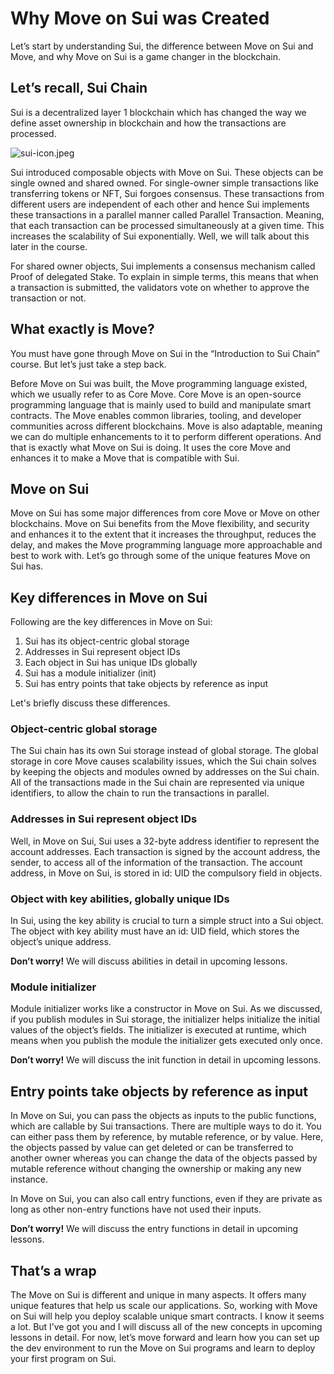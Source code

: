 # Why Move on Sui was Created

Let’s start by understanding Sui, the difference between Move on Sui and Move, and why Move on Sui is a game changer in the blockchain.

## Let’s recall, Sui Chain

Sui is a decentralized layer 1 blockchain which has changed the way we define asset ownership in blockchain and how the transactions are processed.

![sui-icon.jpeg](https://github.com/0xmetaschool/Learning-Projects/blob/main/assests_for_all/assets_for_sui_c2/Why%20Move%20on%20Sui%20was%20Created/sui-icon.jpeg?raw=true)

Sui introduced composable objects with Move on Sui. These objects can be single owned and shared owned. For single-owner simple transactions like transferring tokens or NFT, Sui forgoes consensus. These transactions from different users are independent of each other and hence Sui implements these transactions in a parallel manner called Parallel Transaction. Meaning, that each transaction can be processed simultaneously at a given time. This increases the scalability of Sui exponentially. Well, we will talk about this later in the course.

For shared owner objects, Sui implements a consensus mechanism called Proof of delegated Stake. To explain in simple terms, this means that when a transaction is submitted, the validators vote on whether to approve the transaction or not.

## What exactly is Move?

You must have gone through Move on Sui in the “Introduction to Sui Chain” course. But let’s just take a step back.

Before Move on Sui was built, the Move programming language existed, which we usually refer to as Core Move. Core Move is an open-source programming language that is mainly used to build and manipulate smart contracts. The Move enables common libraries, tooling, and developer communities across different blockchains. Move is also adaptable, meaning we can do multiple enhancements to it to perform different operations. And that is exactly what Move on Sui is doing. It uses the core Move and enhances it to make a Move that is compatible with Sui.

## Move on Sui

Move on Sui has some major differences from core Move or Move on other blockchains. Move on Sui benefits from the Move flexibility, and security and enhances it to the extent that it increases the throughput, reduces the delay, and makes the Move programming language more approachable and best to work with. Let’s go through some of the unique features Move on Sui has.

## Key differences in Move on Sui

Following are the key differences in Move on Sui:

1. Sui has its object-centric global storage
2. Addresses in Sui represent object IDs
3. Each object in Sui has unique IDs globally
4. Sui has a module initializer (init)
5. Sui has entry points that take objects by reference as input

Let's briefly discuss these differences.

### Object-centric global storage

The Sui chain has its own Sui storage instead of global storage. The global storage in core Move causes scalability issues, which the Sui chain solves by keeping the objects and modules owned by addresses on the Sui chain. All of the transactions made in the Sui chain are represented via unique identifiers, to allow the chain to run the transactions in parallel.

### Addresses in Sui represent object IDs

Well, in Move on Sui, Sui uses a 32-byte address identifier to represent the account addresses. Each transaction is signed by the account address, the sender, to access all of the information of the transaction. The account address, in Move on Sui, is stored in id: UID the compulsory field in objects.

### Object with key abilities, globally unique IDs

In Sui, using the key ability is crucial to turn a simple struct into a Sui object. The object with key ability must have an id: UID field, which stores the object’s unique address.

**Don’t worry!** We will discuss abilities in detail in upcoming lessons.

### Module initializer

Module initializer works like a constructor in Move on Sui. As we discussed, if you publish modules in Sui storage, the initializer helps initialize the initial values of the object’s fields. The initializer is executed at runtime, which means when you publish the module the initializer gets executed only once.

**Don’t worry!** We will discuss the init function in detail in upcoming lessons.

## Entry points take objects by reference as input

In Move on Sui, you can pass the objects as inputs to the public functions, which are callable by Sui transactions. There are multiple ways to do it. You can either pass them by reference, by mutable reference, or by value. Here, the objects passed by value can get deleted or can be transferred to another owner whereas you can change the data of the objects passed by mutable reference without changing the ownership or making any new instance.

In Move on Sui, you can also call entry functions, even if they are private as long as other non-entry functions have not used their inputs.

**Don’t worry!** We will discuss the entry functions in detail in upcoming lessons.

## That’s a wrap

The Move on Sui is different and unique in many aspects. It offers many unique features that help us scale our applications. So, working with Move on Sui will help you deploy scalable unique smart contracts. I know it seems a lot. But I’ve got you and I will discuss all of the new concepts in upcoming lessons in detail. For now, let’s move forward and learn how you can set up the dev environment to run the Move on Sui programs and learn to deploy your first program on Sui.